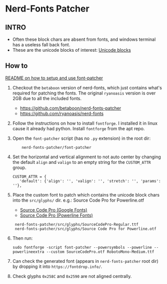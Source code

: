 # Nerd-Fonts Patcher

## INTRO

- Often these block chars are absent from fonts, and windows terminal has a
  useless fall back font.
- These are the unicode blocks of interest: [Unicode blocks](https://www.compart.com/en/unicode/block/U+2580)

## How to

[README on how to setup and use font-patcher](https://github.com/ryanoasis/nerd-fonts#option-8-patch-your-own-font)

1. Checkout the `betaboon` version of nerd-fonts, which just contains what's
   required for patching the fonts. The original `ryanoasis` version is over
   2GB due to all the included fonts.
   - <https://github.com/betaboon/nerd-fonts-patcher>
   - <https://github.com/ryanoasis/nerd-fonts>

2. Follow the instructions on how to install `fontforge`. I installed it in
   linux cause it already had python. Install `fontforge` from the apt repo.
3. Open the `font-patcher` script (has no `.py` extension) in the root dir:
    ```
        nerd-fonts-patcher/font-patcher
    ```
4. Set the horizontal and vertical alignment to not auto center by changing
   the default `align` and `valign` to an empty string for the `CUSTOM_ATTR`
   group.
    ```
   CUSTOM_ATTR = {
       'default': {'align': '', 'valign': '', 'stretch': '', 'params': ''},
    ```
5. Place the custom font to patch which contains the unicode block chars into
   the `src/glyphs/` dir. e.g.:
   Source Code Pro for Powerline.otf
   - [Source Code Pro (Google Fonts)](https://fonts.google.com/specimen/Source+Code+Pro)
   - [Source Code Pro (Powerline Fonts)](https://github.com/powerline/fonts/tree/master/SourceCodePro)
   ```
    nerd-fonts-patcher/src/glyphs/SourceCodePro-Regular.ttf
    nerd-fonts-patcher/src/glyphs/Source Code Pro for Powerline.otf
   ```
6. Then run:
    ```
    sudo fontforge -script font-patcher --powersymbols --powerline --powerlineextra --custom SourceCodePro.otf RobotoMono-Medium.ttf
    ```
7. Can check the generated font (appears in `nerd-fonts-patcher` root dir) by dropping it into `https://fontdrop.info/`.
8. Check glyphs `0x258C` and `0x2590` are not aligned centrally.











